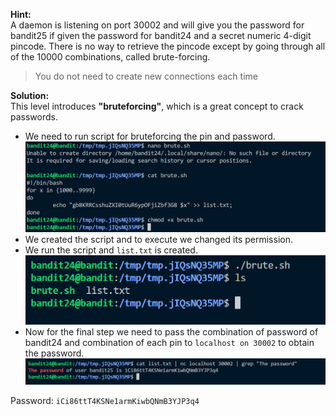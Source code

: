 **Hint:**<br>
A daemon is listening on port 30002 and will give you the password for bandit25 if given the password for bandit24 and a secret numeric 4-digit pincode. There is no way to retrieve the pincode except by going through all of the 10000 combinations, called brute-forcing.
> You do not need to create new connections each time

**Solution:**<br>
This level introduces **"bruteforcing"**, which is a great concept to crack passwords.
<br>
- We need to run script for bruteforcing the pin and password.
![alt text](image.png)
- We created the script and to execute we changed its permission.
- We run the script and ```list.txt``` is created.
![alt text](image-1.png)
- Now for the final step we need to pass the combination of password of bandit24 and combination of each pin to ```localhost on 30002``` to obtain the password.
![alt text](image-2.png)

Password: ```iCi86ttT4KSNe1armKiwbQNmB3YJP3q4```